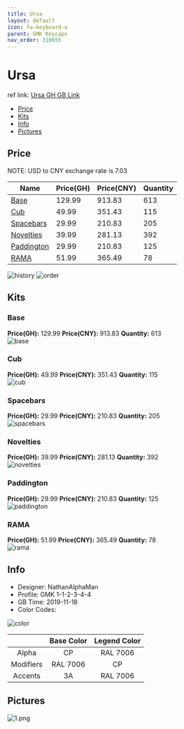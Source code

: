 ```yaml
---
title: Ursa 
layout: default
icon: fa-keyboard-o
parent: GMK Keycaps
nav_order: 310655
---
```


# Ursa 

ref link: [Ursa GH GB Link](https://geekhack.org/index.php?topic=103472.0)  

* [Price](#price)  
* [Kits](#kits)  
* [Info](#info)  
* [Pictures](#pictures)  


## Price  
NOTE: USD to CNY exchange rate is 7.03

| Name          | Price(GH)    |  Price(CNY) | Quantity |
| ------------- | ------------ |  ---------- | -------- |
|[Base](#base)|129.99|913.83|613|
|[Cub](#cub)|49.99|351.43|115|
|[Spacebars](#spacebars)|29.99|210.83|205|
|[Novelties](#novelties)|39.99|281.13|392|
|[Paddington](#paddington)|29.99|210.83|125|
|[RAMA](#rama)|51.99|365.49|78|

<img src="{{ 'assets/images/gmk-keycaps/ursa/history.png' | relative_url }}" alt="history" class="image featured">
<img src="{{ 'assets/images/gmk-keycaps/ursa/order.png' | relative_url }}" alt="order" class="image featured">

## Kits  
### Base  
**Price(GH):** 129.99    **Price(CNY):** 913.83    **Quantity:** 613  
<img src="{{ 'assets/images/gmk-keycaps/ursa/kits_pics/base.png' | relative_url }}" alt="base" class="image featured">

### Cub  
**Price(GH):** 49.99    **Price(CNY):** 351.43    **Quantity:** 115  
<img src="{{ 'assets/images/gmk-keycaps/ursa/kits_pics/cub.png' | relative_url }}" alt="cub" class="image featured">

### Spacebars  
**Price(GH):** 29.99    **Price(CNY):** 210.83    **Quantity:** 205  
<img src="{{ 'assets/images/gmk-keycaps/ursa/kits_pics/spacebars.png' | relative_url }}" alt="spacebars" class="image featured">

### Novelties  
**Price(GH):** 39.99    **Price(CNY):** 281.13    **Quantity:** 392  
<img src="{{ 'assets/images/gmk-keycaps/ursa/kits_pics/novelties.png' | relative_url }}" alt="novelties" class="image featured">

### Paddington  
**Price(GH):** 29.99    **Price(CNY):** 210.83    **Quantity:** 125  
<img src="{{ 'assets/images/gmk-keycaps/ursa/kits_pics/paddington.png' | relative_url }}" alt="paddington" class="image featured">

### RAMA  
**Price(GH):** 51.99    **Price(CNY):** 365.49    **Quantity:** 78  
<img src="{{ 'assets/images/gmk-keycaps/ursa/kits_pics/rama.png' | relative_url }}" alt="rama" class="image featured">


## Info  
* Designer: NathanAlphaMan  
* Profile: GMK 1-1-2-3-4-4  
* GB Time: 2019-11-18  
* Color Codes:  
<img src="{{ 'assets/images/gmk-keycaps/ursa/color.png' | relative_url }}" alt="color" class="image featured">

| |Base Color     | Legend Color
| :-------------: | :-------------: | :------------:
|Alpha|CP|RAL 7006
|Modifiers|RAL 7006|CP
|Accents|3A|RAL 7006

## Pictures  
<img src="{{ 'assets/images/gmk-keycaps/ursa/rendering_pics/1.png' | relative_url }}" alt="1.png" class="image featured">
